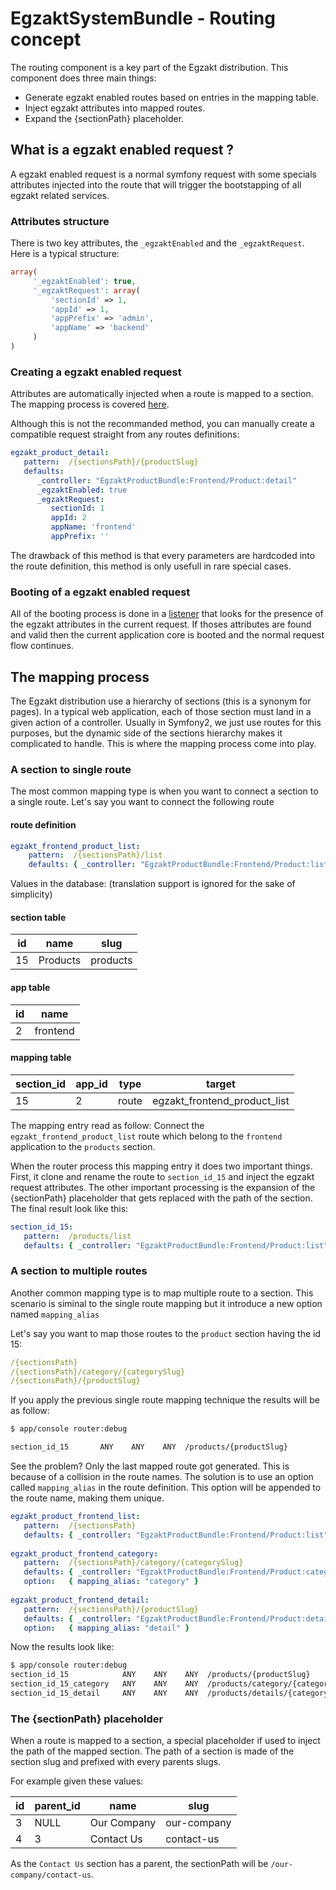 EgzaktSystemBundle - Routing concept
=========================

The routing component is a key part of the Egzakt distribution. This component does three main things:

- Generate egzakt enabled routes based on entries in the mapping table.
- Inject egzakt attributes into mapped routes.
- Expand the {sectionPath} placeholder. 

## What is a egzakt enabled request ?

A egzakt enabled request is a normal symfony request with some specials attributes injected into the route that will trigger the bootstapping of all egzakt related services.

### Attributes structure

There is two key attributes, the `_egzaktEnabled` and the `_egzaktRequest`.
Here is a typical structure:

```php
array(
     '_egzaktEnabled': true,
     '_egzaktRequest': array(
         'sectionId' => 1,
         'appId' => 1,
         'appPrefix' => 'admin',
         'appName' => 'backend'
     )
)
```

### Creating a egzakt enabled request

Attributes are automatically injected when a route is mapped to a section. The mapping process is covered [here](#the-mapping-process).

Although this is not the recommanded method, you can manually create a compatible request straight from any routes definitions:

```yml
egzakt_product_detail:
   pattern:  /{sectionsPath}/{productSlug}
   defaults:
      _controller: "EgzaktProductBundle:Frontend/Product:detail"
      _egzaktEnabled: true
      _egzaktRequest:
         sectionId: 1
         appId: 2
         appName: 'frontend'
         appPrefix: ''
```

The drawback of this method is that every parameters are hardcoded into the route definition, this method is only usefull in rare special cases.

### Booting of a egzakt enabled request

All of the booting process is done in a [listener](https://github.com/egzakt/EgzaktSystemBundle/blob/master/Listener/ControllerListener.php) that looks for the presence of the egzakt attributes in the current request. If thoses attributes are found and valid then the current application core is booted and the normal request flow continues.

## The mapping process

The Egzakt distribution use a hierarchy of sections (this is a synonym for pages). In a typical web application, each of those section must land in a given action of a controller. Usually in Symfony2, we just use routes for this purposes, but the dynamic side of the sections hierarchy makes it complicated to handle. This is where the mapping process come into play.

### A section to single route

The most common mapping type is when you want to connect a section to a single route. Let's say you want to connect the following route

#### route definition
```yml
egzakt_frontend_product_list:
    pattern:  /{sectionsPath}/list
    defaults: { _controller: "EgzaktProductBundle:Frontend/Product:list" }
```
Values in the database:
(translation support is ignored for the sake of simplicity)

#### section table

| id            | name          | slug  
| ------------- | ------------- | ------
| 15            | Products      | products 

#### app table

| id   | name     
| ---- | -------
| 2    | frontend

#### mapping table

| section_id    | app_id        | type   | target   
| ------------- | ------------- | ------ | ---------
| 15            | 2             | route  | egzakt_frontend_product_list

The mapping entry read as follow: Connect the `egzakt_frontend_product_list` route which belong to the `frontend` application to the `products` section.

When the router process this mapping entry it does two important things. First, it clone and rename the route to `section_id_15` and inject the egzakt request attributes. The other important processing is the expansion of the {sectionPath} placeholder that gets replaced with the path of the section. The final result look like this:

```yml
section_id_15:
   pattern:  /products/list
   defaults: { _controller: "EgzaktProductBundle:Frontend/Product:list" }
```

### A section to multiple routes

Another common mapping type is to map multiple route to a section. This scenario is siminal to the single route mapping but it introduce a new option named `mapping_alias`

Let's say you want to map those routes to the `product` section having the id 15:

```yml
/{sectionsPath}
/{sectionsPath}/category/{categorySlug}
/{sectionsPath}/{productSlug}
```

If you apply the previous single route mapping technique the results will be as follow:

```bash
$ app/console router:debug

section_id_15       ANY    ANY    ANY  /products/{productSlug}
```

See the problem? Only the last mapped route got generated. This is because of a collision in the route names. The solution is to use an option called `mapping_alias` in the route definition. This option will be appended to the route name, making them unique.

```yml
egzakt_product_frontend_list:
   pattern:  /{sectionsPath}
   defaults: { _controller: "EgzaktProductBundle:Frontend/Product:list" }
   
egzakt_product_frontend_category:
   pattern:  /{sectionsPath}/category/{categorySlug}
   defaults: { _controller: "EgzaktProductBundle:Frontend/Product:category" }
   option:   { mapping_alias: "category" }
   
egzakt_product_frontend_detail:
   pattern:  /{sectionsPath}/{productSlug}
   defaults: { _controller: "EgzaktProductBundle:Frontend/Product:detail" }  
   option:   { mapping_alias: "detail" }
```

Now the results look like:

```bash
$ app/console router:debug
section_id_15            ANY    ANY    ANY  /products/{productSlug}
section_id_15_category   ANY    ANY    ANY  /products/category/{categorySlug}
section_id_15_detail     ANY    ANY    ANY  /products/details/{categorySlug}
```

### The {sectionPath} placeholder

When a route is mapped to a section, a special placeholder if used to inject the path of the mapped section. The path of a section is made of the section slug and prefixed with every parents slugs.

For example given these values: 

| id  | parent_id | name          | slug  
| --- | --------- | ------------- | ------
| 3   | NULL      | Our Company   | our-company 
| 4   | 3         | Contact Us    | contact-us 

As the `Contact Us` section has a parent, the sectionPath will be `/our-company/contact-us`.


